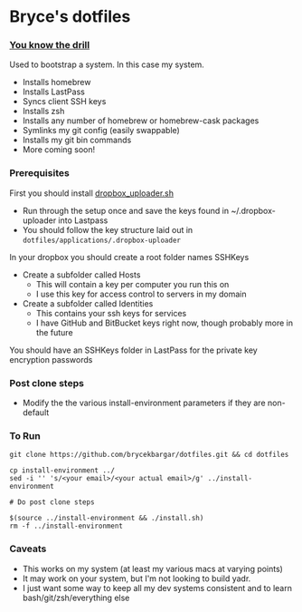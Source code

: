 # Bryce's dotfiles

### [You know the drill](https://dotfiles.github.io/)
Used to bootstrap a system. In this case my system.
- Installs homebrew
- Installs LastPass
- Syncs client SSH keys
- Installs zsh
- Installs any number of homebrew or homebrew-cask packages
- Symlinks my git config (easily swappable)
- Installs my git bin commands
- More coming soon!

### Prerequisites
First you should install [dropbox_uploader.sh](https://github.com/andreafabrizi/Dropbox-Uploader)
- Run through the setup once and save the keys found in ~/.dropbox-uploader into Lastpass
- You should follow the key structure laid out in `dotfiles/applications/.dropbox-uploader`

In your dropbox you should create a root folder names SSHKeys
- Create a subfolder called Hosts
    - This will contain a key per computer you run this on
    - I use this key for access control to servers in my domain
- Create a subfolder called Identities
    - This contains your ssh keys for services
    - I have GitHub and BitBucket keys right now, though probably more in the future

You should have an SSHKeys folder in LastPass for the private key encryption passwords

### Post clone steps
- Modify the the various install-environment parameters if they are non-default

### To Run
```
git clone https://github.com/brycekbargar/dotfiles.git && cd dotfiles

cp install-environment ../
sed -i '' 's/<your email>/<your actual email>/g' ../install-environment

# Do post clone steps

$(source ../install-environment && ./install.sh)
rm -f ../install-environment
```

### Caveats
- This works on my system (at least my various macs at varying points)
- It may work on your system, but I'm not looking to build yadr.
- I just want some way to keep all my dev systems consistent and to learn bash/git/zsh/everything else
